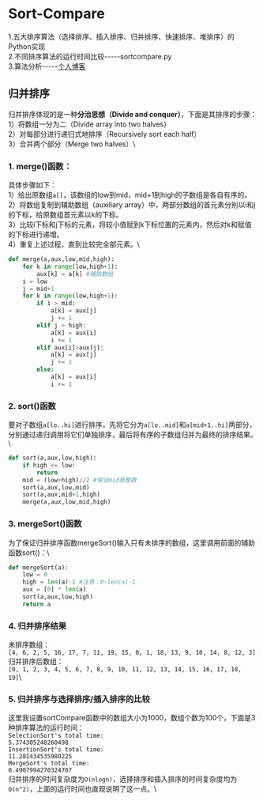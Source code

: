 # Sort-Compare

1.五大排序算法（选择排序、插入排序、归并排序、快速排序、堆排序）的Python实现\
2.不同排序算法的运行时间比较-----sortcompare.py\
3.算法分析-----[个人博客](https://blog.csdn.net/dta0502/article/details/81410840)


## 归并排序
归并排序体现的是一种**分治思想（Divide and conquer）**，下面是其排序的步骤：\
1）将数组一分为二（Divide array into two halves）\
2）对每部分进行递归式地排序（Recursively sort each half）\
3）合并两个部分（Merge two halves）\

### 1. merge()函数：
具体步骤如下：\
1）给出原数组`a[]`，该数组的low到mid，mid+1到high的子数组是各自有序的。\
2）将数组复制到辅助数组（auxiliary array）中，两部分数组的首元素分别以i和j的下标，给原数组首元素以k的下标。\
3）比较i下标和j下标的元素，将较小值赋到k下标位置的元素内，然后对k和赋值的下标进行递增。\
4）重复上述过程，直到比较完全部元素。\
```python
def merge(a,aux,low,mid,high):
    for k in range(low,high+1):
        aux[k] = a[k] #辅助数组
    i = low
    j = mid+1
    for k in range(low,high+1):
        if i > mid:
            a[k] = aux[j]
            j += 1
        elif j > high:
            a[k] = aux[i]
            i += 1
        elif aux[i]>aux[j]:
            a[k] = aux[j]
            j += 1
        else:
            a[k] = aux[i]
            i += 1
```

### 2. sort()函数
要对子数组`a[lo..hi]`进行排序，先将它分为`a[lo..mid]`和`a[mid+1..hi]`两部分，分别通过递归调用将它们单独排序，最后将有序的子数组归并为最终的排序结果。\
```python
def sort(a,aux,low,high):
    if high <= low:
        return
    mid = (low+high)//2 #保证mid是整数
    sort(a,aux,low,mid)
    sort(a,aux,mid+1,high)
    merge(a,aux,low,mid,high)
```

### 3. mergeSort()函数
为了保证归并排序函数mergeSort()输入只有未排序的数组，这里调用前面的辅助函数sort()：\
```python
def mergeSort(a):
    low = 0
    high = len(a)-1 #注意：0~len(a)-1
    aux = [0] * len(a)
    sort(a,aux,low,high)
    return a
```

### 4. 归并排序结果
未排序数组：\
`[4, 6, 2, 5, 16, 17, 7, 11, 19, 15, 0, 1, 18, 13, 9, 10, 14, 8, 12, 3]`\
归并排序后数组：\
`[0, 1, 2, 3, 4, 5, 6, 7, 8, 9, 10, 11, 12, 13, 14, 15, 16, 17, 18, 19]`\

### 5. 归并排序与选择排序/插入排序的比较
这里我设置sortCompare函数中的数组大小为1000，数组个数为100个，下面是3种排序算法的运行时间：\
`SelectionSort's total time:`\
`5.374305248260498`\
`InsertionSort's total time:`\
`11.281434535980225`\
`MergeSort's total time:`\
`0.4907994270324707`\
归并排序的时间复杂度为`O(nlogn)`，选择排序和插入排序的时间复杂度均为`O(n^2)`，上面的运行时间也直观说明了这一点。\
